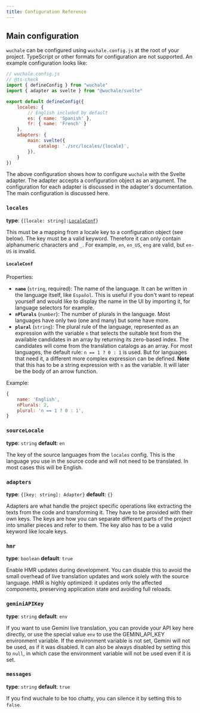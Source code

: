 ```yaml
---
title: Configuration Reference
---
```


## Main configuration

`wuchale` can be configured using `wuchale.config.js` at the root of your
project. TypeScript or other formats for configuration are not supported. An
example configuration looks like:

```javascript
// wuchale.config.js
// @ts-check
import { defineConfig } from "wuchale"
import { adapter as svelte } from "@wuchale/svelte"

export default defineConfig({
    locales: {
        // English included by default
        es: { name: 'Spanish' },
        fr: { name: 'French' }
    },
    adapters: {
        main: svelte({
            catalog: './src/locales/{locale}',
        }),
    }
})
```

The above configuration shows how to configure `wuchale` with the Svelte
adapter. The adapter accepts a configuration object as an argument. The
configuration for each adapter is discussed in the adapter's documentation. The
main configuration is discussed here.

### `locales`

**type**: `{[locale: string]:`[`LocaleConf`](#localeconf)`}`

This must be a mapping from a locale key to a configuration object (see below). The key must be a valid keyword. Therefore it can only contain alphanumeric characters and `_`. For example, `en`, `en_US`, `eng` are valid, but `en-US` is invalid.

#### `LocaleConf`

Properties:

- **`name`** (`string`, required): The name of the language. It can be written in the language itself, like `Español`. This is useful if you don't want to repeat yourself and would like to display the name in the UI by importing it, for language selectors for example.
- **`nPlurals`** (`number`): The number of plurals in the language. Most languages have only two (one and many) but some have more.
- **`plural`** (`string`): The plural rule of the language, represented as an expression with the variable `n` that selects the suitable text from the available candidates in an array by returning its zero-based index. The candidates will come from the translation catalogs as an array. For most languages, the default rule: `n == 1 ? 0 : 1` is used. But for languages that need it, a different more complex expression can be defined. **Note** that this has to be a string expression with `n` as the variable. It will later be the body of an arrow function.

Example:

```javascript
{
    name: 'English',
    nPlurals: 2,
    plural: 'n == 1 ? 0 : 1',
}
```

### `sourceLocale`

**type**: `string`
**default**: `en`

The key of the source languages from the `locales` config. This is the language you use in the source code and will not need to be translated. In most cases this will be English.

### `adapters`

**type**: `{[key: string]: Adapter}`
**default**: `{}`

Adapters are what handle the project specific operations like extracting the texts from the code and transforming it. They have to be provided with their own keys. The keys are how you can separate different parts of the project into smaller pieces and refer to them. The key also has to be a valid keyword like locale keys.

### `hmr`

**type**: `boolean`
**default**: `true`

Enable HMR updates during development. You can disable this to avoid the small overhead
of live translation updates and work solely with the source language.
HMR is highly optimized: it updates only the affected components,
preserving application state and avoiding full reloads.

### `geminiAPIKey`

**type**: `string`
**default**: `env`

If you want to use Gemini live translation, you can provide your API key here
directly, or use the special value `env` to use the GEMINI_API_KEY environment
variable. If the environment variable is not set, Gemini will not be used, as
if it was disabled. It can also be always disabled by setting this to `null`,
in which case the environment variable will not be used even if it is set.

### `messages`

**type**: `string`
**default**: `true`

If you find wuchale to be too chatty, you can silence it by setting this to `false`.
